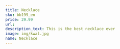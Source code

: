 ```yaml
---
title: Necklace 
sku: bb199_en
price: 29.99
url:
description_text: This is the best necklace ever
image: img/kwal.jpg
name: Necklace
---
```


